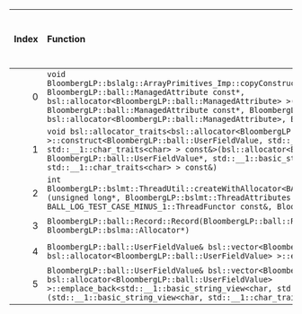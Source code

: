 |   Index | Function                                                                                                                                                                                                                                                                                                                                                                                                                  |   Difference in number of lines |   Function size difference in bytes | Disassembly                                                |   Number of lines in `assume` build |   Number of bytes in `assume` build |   Number of lines in `none` build |   Number of bytes in `none` build |
|--------:|:--------------------------------------------------------------------------------------------------------------------------------------------------------------------------------------------------------------------------------------------------------------------------------------------------------------------------------------------------------------------------------------------------------------------------|--------------------------------:|------------------------------------:|:-----------------------------------------------------------|------------------------------------:|------------------------------------:|----------------------------------:|----------------------------------:|
|       0 | `void BloombergLP::bslalg::ArrayPrimitives_Imp::copyConstruct<BloombergLP::ball::ManagedAttribute, BloombergLP::ball::ManagedAttribute const*, bsl::allocator<BloombergLP::ball::ManagedAttribute> >(BloombergLP::ball::ManagedAttribute*, BloombergLP::ball::ManagedAttribute const*, BloombergLP::ball::ManagedAttribute const*, bsl::allocator<BloombergLP::ball::ManagedAttribute>, BloombergLP::bslmf::MetaInt<0>*)` |                              15 |                                  64 | [Assumed](0.assume.s), [Ignored](0.none.s), [Diff](0.diff) |                                 272 |                             4831952 |                               208 |                           4833024 |
|       1 | `void bsl::allocator_traits<bsl::allocator<BloombergLP::ball::UserFieldValue> >::construct<BloombergLP::ball::UserFieldValue, std::__1::basic_string_view<char, std::__1::char_traits<char> > const&>(bsl::allocator<BloombergLP::ball::UserFieldValue>&, BloombergLP::ball::UserFieldValue*, std::__1::basic_string_view<char, std::__1::char_traits<char> > const&)`                                                    |                              -3 |                                  16 | [Assumed](1.assume.s), [Ignored](1.none.s), [Diff](1.diff) |                                 192 |                             4819664 |                               176 |                           4820080 |
|       2 | `int BloombergLP::bslmt::ThreadUtil::createWithAllocator<BALL_LOG_TEST_CASE_MINUS_1::ThreadFunctor>(unsigned long*, BloombergLP::bslmt::ThreadAttributes const&, BALL_LOG_TEST_CASE_MINUS_1::ThreadFunctor const&, BloombergLP::bslma::Allocator*)`                                                                                                                                                                       |                              -6 |                                 -16 | [Assumed](2.assume.s), [Ignored](2.none.s), [Diff](2.diff) |                                 320 |                             4838608 |                               336 |                           4839760 |
|       3 | `BloombergLP::ball::Record::Record(BloombergLP::ball::Record const&, BloombergLP::bslma::Allocator*)`                                                                                                                                                                                                                                                                                                                     |                             -24 |                                 -80 | [Assumed](3.assume.s), [Ignored](3.none.s), [Diff](3.diff) |                                 624 |                             4817728 |                               704 |                           4817664 |
|       4 | `BloombergLP::ball::UserFieldValue& bsl::vector<BloombergLP::ball::UserFieldValue, bsl::allocator<BloombergLP::ball::UserFieldValue> >::emplace_back<long long&>(long long&)`                                                                                                                                                                                                                                             |                             -98 |                                -336 | [Assumed](4.assume.s), [Ignored](4.none.s), [Diff](4.diff) |                                 560 |                             4820624 |                               896 |                           4821200 |
|       5 | `BloombergLP::ball::UserFieldValue& bsl::vector<BloombergLP::ball::UserFieldValue, bsl::allocator<BloombergLP::ball::UserFieldValue> >::emplace_back<std::__1::basic_string_view<char, std::__1::char_traits<char> > const&>(std::__1::basic_string_view<char, std::__1::char_traits<char> > const&)`                                                                                                                     |                             -98 |                                -336 | [Assumed](5.assume.s), [Ignored](5.none.s), [Diff](5.diff) |                                 480 |                             4819184 |                               816 |                           4819264 |